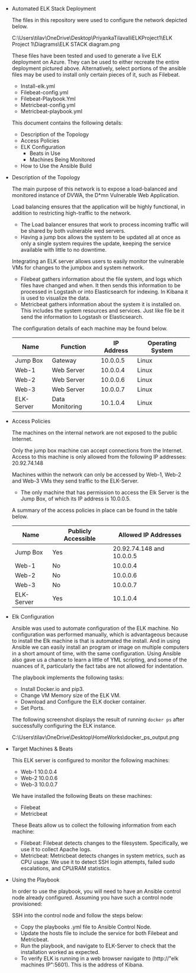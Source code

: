 - Automated ELK Stack Deployment

  The files in this repository were used to configure the network depicted below.

  C:\Users\tilav\OneDrive\Desktop\PriyankaTilavalliELKProject1\ELK Project 1\Diagrams\ELK STACK diagram.png

  These files have been tested and used to generate a live ELK deployment on Azure. They can be used to either recreate the entire deployment pictured above. Alternatively, select portions of the ansible files may be used to install only certain pieces of it, such as Filebeat.

  - Install-elk.yml
  - Filebeat-config.yml
  - Filebeat-Playbook.Yml
  - Metricbeat-config.yml
  - Metricbeat-playbook.yml

  This document contains the following details:
  - Description of the Topology
  - Access Policies
  - ELK Configuration
    - Beats in Use
    - Machines Being Monitored
  - How to Use the Ansible Build


- Description of the Topology

  The main purpose of this network is to expose a load-balanced and monitored instance of DVWA, the D*mn Vulnerable Web Application.

  Load balancing ensures that the application will be highly functional, in addition to restricting high-traffic to the network.
  - The Load balancer ensures that work to process incoming traffic will be shared by both vulnerable wed servers. 
  - Having a jump box allows the system to be updated all at once as only a single system requires the update, keeping the service available with little to no downtime.

  Integrating an ELK server allows users to easily monitor the vulnerable VMs for changes to the jumpbox and system network.
  - Filebeat gathers information about the file system, and logs which files have changed and when. It then sends this information to be processed in Logstash or into  Elasticsearch for indexing. In Kibana it is used to visualize the data.
  - Metricbeat gathers information about the system it is installed on. This includes the system resources and services. Just like file be it send the information to Logstash or Elasticsearch.

  The configuration details of each machine may be found below.

  | Name       | Function        | IP Address | Operating System |
  |------------|-----------------|------------|------------------|
  | Jump Box   | Gateway         | 10.0.0.5   | Linux            |
  | Web-1      | Web Server      | 10.0.0.4   | Linux            |
  | Web-2      | Web Server      | 10.0.0.6   | Linux            |
  | Web-3      | Web Server      | 10.0.0.7   | Linux            |
  | ELK-Server | Data Monitoring | 10.1.0.4   | Linux            |

- Access Policies

  The machines on the internal network are not exposed to the public Internet. 

  Only the jump box machine can accept connections from the Internet. Access to this machine is only allowed from the following IP addresses: 20.92.74.148

  Machines within the network can only be accessed by Web-1, Web-2 and Web-3 VMs they send traffic to the ELK-Server.
  - The only machine that has permission to access the Elk Server is the Jump Box, of which its IP address is 10.0.0.5.

  A summary of the access policies in place can be found in the table below.

  | Name       | Publicly Accessible | Allowed IP Addresses      |
  |------------|---------------------|---------------------------|
  | Jump Box   | Yes                 | 20.92.74.148 and 10.0.0.5 |
  | Web-1      | No                  | 10.0.0.4                  |
  | Web-2      | No                  | 10.0.0.6                  |
  | Web-3      | No                  | 10.0.0.7                  |
  | ELK-Server | Yes                 | 10.1.0.4                  |

- Elk Configuration

  Ansible was used to automate configuration of the ELK machine. No configuration was performed manually, which is advantageous because to install the Elk machine is that is automated the install. And in using Ansible we can easily install an program or image on multiple computers in a short amount of time, with the same configuration. Using Ansible also gave us a chance to learn a little of YML scripting, and some of the nuances of it, particularly the fact tabs are not allowed for indentation.

  The playbook implements the following tasks:
  - Install Docker.io and pip3.
  - Change VM Memory size of the ELK VM.
  - Download and Configure the ELK docker container.
  - Set Ports.

  The following screenshot displays the result of running `docker ps` after successfully configuring the ELK instance.

  C:\Users\tilav\OneDrive\Desktop\HomeWorks\docker_ps_output.png

- Target Machines & Beats

  This ELK server is configured to monitor the following machines:
  - Web-1 10.0.0.4
  - Web-2 10.0.0.6
  - Web-3 10.0.0.7

  We have installed the following Beats on these machines:
  - Filebeat
  - Metricbeat

  These Beats allow us to collect the following information from each machine:
  - Filebeat: Filebeat detects changes to the filesystem. Specifically, we use it to collect Apache logs.
  - Metricbeat: Metricbeat detects changes in system metrics, such as CPU usage. We use it to detect SSH login attempts, failed sudo escalations, and CPU/RAM statistics.

- Using the Playbook

  In order to use the playbook, you will need to have an Ansible control node already configured. Assuming you have such a control node provisioned: 

  SSH into the control node and follow the steps below:
  - Copy the playbooks .yml file to Ansible Control Node.
  - Update the hosts file to include the service for both Filebeat and Metricbeat.
  - Run the playbook, and navigate to ELK-Server to check that the installation worked as expected.
  - To verify ELK is running in a web browser navigate to (http://"elk machines IP":5601). This is the address of Kibana.